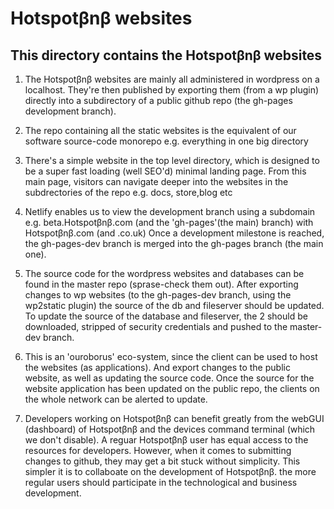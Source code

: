 # Hotspotβnβ websites

## This directory contains the Hotspotβnβ websites

1. The Hotspotβnβ websites are mainly all administered in wordpress on a localhost.
   They're then published by exporting them (from a wp plugin) directly into a subdirectory of a public github repo (the gh-pages development branch).

2. The repo containing all the static websites is the equivalent of our software source-code monorepo e.g. everything in one big directory

3. There's a simple website in the top level directory, which is designed to be a super fast loading (well SEO'd) minimal landing page. 
   From this main page, visitors can navigate deeper into the websites in the subdrectories of the repo e.g. docs, store,blog etc  

4. Netlify enables us to view the development branch using a subdomain e.g. beta.Hotspotβnβ.com (and the 'gh-pages'(the main) branch) with Hotspotβnβ.com (and .co.uk)
   Once a development milestone is reached, the gh-pages-dev branch is merged into the gh-pages branch (the main one). 

5. The source code for the wordpress websites and databases can be found in the master repo (sprase-check them out). 
   After exporting changes to wp websites (to the gh-pages-dev branch, using the wp2static plugin) the source of the db and fileserver should be updated.
   To update the source of the database and fileserver, the 2 should be downloaded, stripped of security credentials and pushed to the master-dev branch. 

6. This is an 'ouroborus' eco-system, since the client can be used to host the websites (as applications). And export changes to the public website, as well as updating the source code.
   Once the source for the website application has been updated on the public repo, the clients on the whole network can be alerted to update. 

7. Developers working on Hotspotβnβ can benefit greatly from the webGUI (dashboard) of Hotspotβnβ and the devices command terminal (which we don't disable).
   A reguar Hotspotβnβ user has equal access to the resources for developers. However, when it comes to submitting changes to github, they may get a bit stuck without simplicity.
   This simpler it is to collaboate on the development of Hotspotβnβ. the more regular users should participate in the technological and business development.   
  

      


